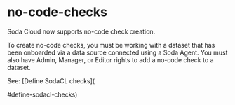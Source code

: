 # no-code-checks

Soda Cloud now supports no-code check creation.

To create no-code checks, you must be working with a dataset that has been onboarded via a data source connected using a Soda Agent. You must also have Admin, Manager, or Editor rights to add a no-code check to a dataset.

See: \[Define SodaCL checks]\(

\#define-sodacl-checks)
